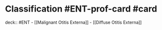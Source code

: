 # Classification #ENT-prof-card #card

deck:: #ENT - [[Malignant Otitis Externa]] - [[Diffuse Otitis Externa]]
